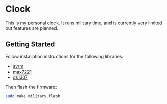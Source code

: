 # Clock

This is my personal clock. It runs military time, and is currently very limited
but features are planned.

## Getting Started

Follow installation instructions for the following libraries:

- [avrm](https://github.com/nixpulvis/avrm)
- [max7221](https://github.com/nixpulvis/max7221)
- [ds1307](https://github.com/nixpulvis/ds1307)

Then flash the firmware:

```sh
sudo make military.flash
```

